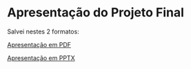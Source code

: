 # Apresentação do Projeto Final

Salvei nestes 2 formatos:

[Apresentação em PDF](/Apresentacao_Projeto_final/Projeto%20Final%20WEB%201.pdf)


[Apresentação em PPTX](/Apresentacao_Projeto_final/Projeto%20Final%20WEB%201.pptx)
